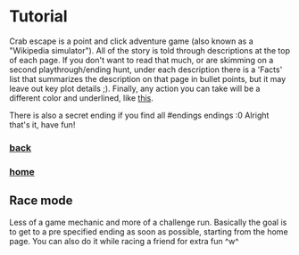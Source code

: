 # Tutorial
Crab escape is a point and click adventure game (also known as a "Wikipedia simulator"). All of the story is told through descriptions at the top of each page. If you don't want to read that much, or are skimming on a second playthrough/ending hunt, under each description there is a 'Facts' list that summarizes the description on that page in bullet points, but it may leave out key plot details ;). Finally, any action you can take will be a different color and underlined, like [this](./bozo.html).

There is also a secret ending if you find all #endings endings :0
Alright that's it, have fun!
### [back](./)
### [home](./) 

## Race mode
Less of a game mechanic and more of a challenge run. Basically the goal is to get to a pre specified ending as soon as possible, starting from the home page. You can also do it while racing a friend for extra fun ^w^